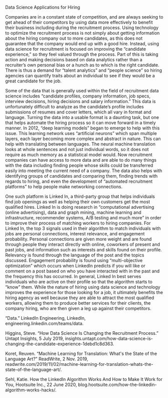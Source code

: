 Data Science Applications for Hiring

Companies are in a constant state of competition, and are always seeking to get ahead of their competitors by using data more effectively to benefit their business including during the recruitment process. Using technology to optimize the recruitment process is not simply about getting information about the hiring company out to more candidates, as this does not guarantee that the company would end up with a good hire. Instead, using data science for recruitment is focused on improving the “candidate experience,” so they feel valued through the process. Part of this is taking action and making decisions based on data analytics rather than a recruiter’s own personal bias or a hunch as to which is the right candidate. There is thus a demand for “talent analytics” and “people science” so hiring agencies can quantify traits about an individual to see if they would be a great candidate for the job.

Some of the data that is generally used within the field of recruitment data science includes “candidate profiles, company information, job specs, interview decisions, hiring decisions and salary information.” This data is unfortunately difficult to analyze as the candidate’s profile includes submissions of resumes and cover letters, which all vary in format and language. Turning the data into a usable format is a daunting task, but one that helps automate the hiring process so it can move forward in a timely manner. In 2012, “deep learning models” began to emerge to help with this issue. This learning network uses “artificial neurons” which span multiple layers, each layer becoming more complex and abstract in nature. This can help with translating between languages. The neural machine translation looks at whole sentences and not just individual words, so it does not require as much memory as a statistical model would. Now recruitment companies can have access to more data and are able to do many things with the data including finding people whose skills could be transferred easily into meeting the current need of a company. The data also helps with identifying groups of candidates and comparing them, finding trends with regards to hiring, and even the development of “automated recruitment platforms” to help people make networking connections.

One such platform is Linked In, a third-party group that helps individuals find job openings as well as helping their own customers get the most qualified hires. Linked In is doing research in “computational advertising (online advertising), data and graph mining, machine learning and infrastructure, recommender systems, A/B testing and much more” in order to improve their process of matching workers to hiring companies. For Linked In, the top 3 signals used in their algorithm to match individuals with jobs are personal connections, interest relevance, and engagement probability. Personal connections are given more weight and are found through people they interact directly with online, coworkers of present and past jobs, and information such as interests and skills found on their profile. Relevancy is found through the language of the post and the topics discussed. Engagement probability is found using “multi-objective optimization” which occurs when LinkedIn predicts if you will like or comment on a post based on who you have interacted with in the past and the frequency this has occurred. In general, Linked In best serves individuals who are active on their profile so that the algorithm starts to “know” them. While the nature of hiring using data science and technology improves the experience for those looking for a job, it ultimately benefits the hiring agency as well because they are able to attract the most qualified workers, allowing them to produce better services for their clients, the company hiring, who are then given a leg up against their competitors.  
 
“Data.” LinkedIn Engineering, LinkedIn, engineering.linkedin.com/teams/data. 

Higgins, Steve. “How Data Science Is Changing the Recruitment Process.” Untapt Insights, 5 July 2019, insights.untapt.com/how-data-science-is-changing-the-candidate-experience-1debd1c8d363. 

Koret, Reuven. “Machine Learning for Translation: What's the State of the Language Art?” ReadWrite, 2 Nov. 2019, readwrite.com/2019/11/02/machine-learning-for-translation-whats-the-state-of-the-language-art/. 

Sehl, Katie. How the LinkedIn Algorithm Works And How to Make It Work for You, Hootsuite Inc., 22 June 2020, blog.hootsuite.com/how-the-linkedin-algorithm-works-hacks/. 
